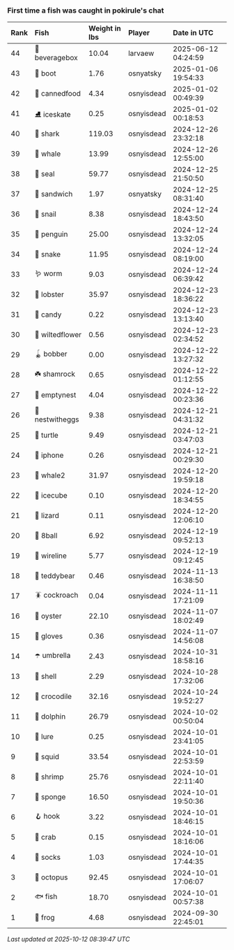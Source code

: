 ### First time a fish was caught in pokirule's chat

| Rank | Fish            | Weight in lbs | Player     | Date in UTC         |
|:-----|:----------------|:--------------|:-----------|:--------------------|
| 44   | 🧃 beveragebox  | 10.04         | larvaew    | 2025-06-12 04:24:59 |
| 43   | 👢 boot         | 1.76          | osnyatsky  | 2025-01-06 19:54:33 |
| 42   | 🥫 cannedfood   | 4.34          | osnyisdead | 2025-01-02 00:49:39 |
| 41   | ⛸️ iceskate      | 0.25          | osnyisdead | 2025-01-02 00:18:53 |
| 40   | 🦈 shark        | 119.03        | osnyisdead | 2024-12-26 23:32:18 |
| 39   | 🐳 whale        | 13.99         | osnyisdead | 2024-12-26 12:55:00 |
| 38   | 🦭 seal         | 59.77         | osnyisdead | 2024-12-25 21:50:50 |
| 37   | 🥪 sandwich     | 1.97          | osnyatsky  | 2024-12-25 08:31:40 |
| 36   | 🐌 snail        | 8.38          | osnyisdead | 2024-12-24 18:43:50 |
| 35   | 🐧 penguin      | 25.00         | osnyisdead | 2024-12-24 13:32:05 |
| 34   | 🐍 snake        | 11.95         | osnyisdead | 2024-12-24 08:19:00 |
| 33   | 🪱 worm         | 9.03          | osnyisdead | 2024-12-24 06:39:42 |
| 32   | 🦞 lobster      | 35.97         | osnyisdead | 2024-12-23 18:36:22 |
| 31   | 🍬 candy        | 0.22          | osnyisdead | 2024-12-23 13:13:40 |
| 30   | 🥀 wiltedflower | 0.56          | osnyisdead | 2024-12-23 02:34:52 |
| 29   | 🪀 bobber       | 0.00          | osnyisdead | 2024-12-22 13:27:32 |
| 28   | ☘️ shamrock      | 0.65          | osnyisdead | 2024-12-22 01:12:55 |
| 27   | 🪹 emptynest    | 4.04          | osnyisdead | 2024-12-22 00:23:36 |
| 26   | 🪺 nestwitheggs | 9.38          | osnyisdead | 2024-12-21 04:31:32 |
| 25   | 🐢 turtle       | 9.49          | osnyisdead | 2024-12-21 03:47:03 |
| 24   | 📱 iphone       | 0.26          | osnyisdead | 2024-12-21 00:29:30 |
| 23   | 🐋 whale2       | 31.97         | osnyisdead | 2024-12-20 19:59:18 |
| 22   | 🧊 icecube      | 0.10          | osnyisdead | 2024-12-20 18:34:55 |
| 21   | 🦎 lizard       | 0.11          | osnyisdead | 2024-12-20 12:06:10 |
| 20   | 🎱 8ball        | 6.92          | osnyisdead | 2024-12-19 09:52:13 |
| 19   | 🧵 wireline     | 5.77          | osnyisdead | 2024-12-19 09:12:45 |
| 18   | 🧸 teddybear    | 0.46          | osnyisdead | 2024-11-13 16:38:50 |
| 17   | 🪳 cockroach    | 0.04          | osnyisdead | 2024-11-11 17:21:09 |
| 16   | 🦪 oyster       | 22.10         | osnyisdead | 2024-11-07 18:02:49 |
| 15   | 🧤 gloves       | 0.36          | osnyisdead | 2024-11-07 14:56:08 |
| 14   | ☂️ umbrella      | 2.43          | osnyisdead | 2024-10-31 18:58:16 |
| 13   | 🐚 shell        | 2.29          | osnyisdead | 2024-10-28 17:32:06 |
| 12   | 🐊 crocodile    | 32.16         | osnyisdead | 2024-10-24 19:52:27 |
| 11   | 🐬 dolphin      | 26.79         | osnyisdead | 2024-10-02 00:50:04 |
| 10   | 🎏 lure         | 0.25          | osnyisdead | 2024-10-01 23:41:05 |
| 9    | 🦑 squid        | 33.54         | osnyisdead | 2024-10-01 22:53:59 |
| 8    | 🦐 shrimp       | 25.76         | osnyisdead | 2024-10-01 22:11:40 |
| 7    | 🧽 sponge       | 16.50         | osnyisdead | 2024-10-01 19:50:36 |
| 6    | 🪝 hook         | 3.22          | osnyisdead | 2024-10-01 18:46:15 |
| 5    | 🦀 crab         | 0.15          | osnyisdead | 2024-10-01 18:16:06 |
| 4    | 🧦 socks        | 1.03          | osnyisdead | 2024-10-01 17:44:35 |
| 3    | 🐙 octopus      | 92.45         | osnyisdead | 2024-10-01 17:06:07 |
| 2    | 🐟 fish         | 18.70         | osnyisdead | 2024-10-01 00:57:38 |
| 1    | 🐸 frog         | 4.68          | osnyisdead | 2024-09-30 22:45:01 |

_Last updated at 2025-10-12 08:39:47 UTC_
